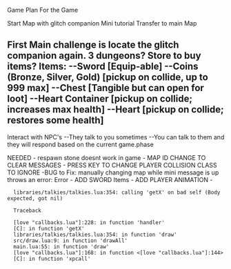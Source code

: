 Game Plan For the Game


Start Map with glitch companion
Mini tutorial
Transfer to main Map

First Main challenge is locate the glitch companion again.
3 dungeons?
Store to buy items?
Items:
  --Sword [Equip-able]
  --Coins (Bronze, Silver, Gold) [pickup on collide, up to 999 max]
  --Chest [Tangible but can open for loot]
  --Heart Container [pickup on collide; increases max health]
  --Heart [pickup on collide; restores some health]
  --

Interact with NPC's
  --They talk to you sometimes
  --You can talk to them and they will respond based on the current game.phase









  NEEDED
    - respawn stone doesnt work in game
    - MAP ID CHANGE TO CLEAR MESSAGES
    - PRESS KEY TO CHANGE PLAYER COLLISION CLASS TO IGNORE
    -BUG to Fix: manually changing map while mini message is up throws an error:
      Error
    - ADD SWORD Items
    - ADD PLAYER ANIMATION
    - 

      libraries/talkies/talkies.lua:354: calling 'getX' on bad self (Body expected, got nil)

      Traceback

      [love "callbacks.lua"]:228: in function 'handler'
      [C]: in function 'getX'
      libraries/talkies/talkies.lua:354: in function 'draw'
      src/draw.lua:9: in function 'drawAll'
      main.lua:55: in function 'draw'
      [love "callbacks.lua"]:168: in function <[love "callbacks.lua"]:144>
      [C]: in function 'xpcall'
